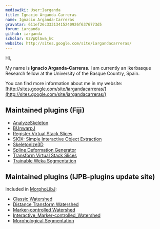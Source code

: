 ```yaml
---
mediawiki: User:Iarganda
title: Ignacio Arganda-Carreras
name: Ignacio Arganda-Carreras
gravatar: 611ef26c33313415240926f6376773d5
forum: iarganda
github: iarganda
scholar: 02VpQlGwa_kC
website: http://sites.google.com/site/iargandacarreras/
---
```


Hi,

My name is **Ignacio Arganda-Carreras**. I am currently an Ikerbasque Research fellow at the University of the Basque Country, Spain.

You can find more information about me in my website: [http://sites.google.com/site/iargandacarreras/](http://sites.google.com/site/iargandacarreras/)

## Maintained plugins (Fiji)

-   [AnalyzeSkeleton](/plugins/analyze-skeleton)
-   [BUnwarpJ](/plugins/bunwarpj)
-   [Register Virtual Stack Slices](/plugins/register-virtual-stack-slices)
-   [SIOX: Simple Interactive Object Extraction](/plugins/siox)
-   [Skeletonize3D](/plugins/skeletonize3d)
-   [Spline Deformation Generator](/plugins/spline-deformation-generator)
-   [Transform Virtual Stack Slices](/plugins/transform-virtual-stack-slices)
-   [Trainable Weka Segmentation](/plugins/tws)

## Maintained plugins (IJPB-plugins update site)

Included in [MorphoLibJ](/plugins/morpholibj):

-   [Classic Watershed](/plugins/classic-watershed)
-   [Distance Transform Watershed](/plugins/distance-transform-watershed)
-   [Marker-controlled Watershed](/plugins/marker-controlled-watershed)
-   [Interactive_Marker-controlled_Watershed](/plugins/interactive-marker-controlled-watershed)
-   [Morphological Segmentation](/plugins/morphological-segmentation)
